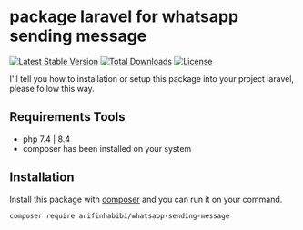 
# package laravel for whatsapp sending message

[![Latest Stable Version](https://packagist.org/packages/arifinhabibi/whatsapp-sending-message)](https://packagist.org/packages/arifinhabibi/whatsapp-sending-message) [![Total Downloads](https://packagist.org/packages/arifinhabibi/whatsapp-sending-message)](https://packagist.org/packages/arifinhabibi/whatsapp-sending-message) [![License](https://packagist.org/packages/arifinhabibi/whatsapp-sending-message)](https://packagist.org/packages/arifinhabibi/whatsapp-sending-message)

I'll tell you how to installation or setup this package into your project laravel, please follow this way.

## Requirements Tools

- php 7.4 | 8.4
- composer has been installed on your system

## Installation

Install this package with [composer](https://getcomposer.org/) and you can run it on your command.

```bash
composer require arifinhabibi/whatsapp-sending-message
```
    
